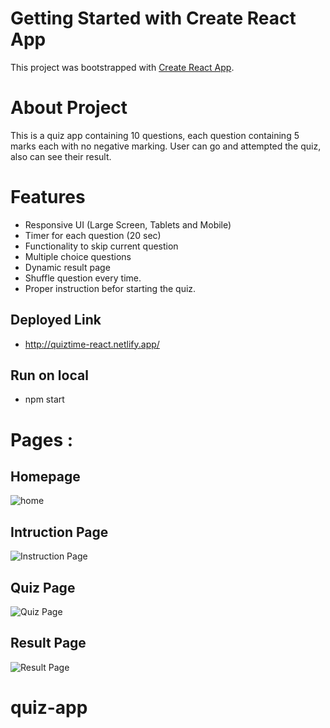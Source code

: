 # Getting Started with Create React App

This project was bootstrapped with [Create React App](https://github.com/facebook/create-react-app).

# About Project
This is a quiz app containing 10 questions, each question containing 5 marks each with no negative marking. User can go and attempted the quiz, also can see their result.

# Features
- Responsive UI (Large Screen, Tablets and Mobile)
- Timer for each question (20 sec)
- Functionality to skip current question
- Multiple choice questions
- Dynamic result page
- Shuffle question every time.
- Proper instruction befor starting the quiz.

## Deployed Link 
- http://quiztime-react.netlify.app/

## Run on local 
- npm start

# Pages :

## Homepage 
![home](https://imgur.com/fYQ6nBh.png)

## Intruction Page 
![Instruction Page](https://imgur.com/gEJO122.png)

## Quiz Page 
![Quiz Page](https://imgur.com/Us9i2Vr.png)

## Result Page
![Result Page](https://imgur.com/sezuoXe.png)




# quiz-app
